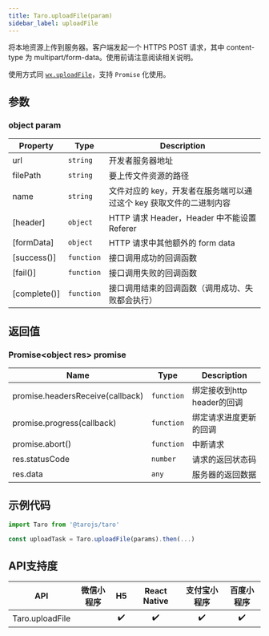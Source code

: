 ```yaml
---
title: Taro.uploadFile(param)
sidebar_label: uploadFile
---
```


将本地资源上传到服务器。客户端发起一个 HTTPS POST 请求，其中 content-type 为 multipart/form-data。使用前请注意阅读相关说明。

使用方式同 [`wx.uploadFile`](https://developers.weixin.qq.com/miniprogram/dev/api/wx.uploadFile.html)，支持 `Promise` 化使用。


## 参数

### object param

| Property | Type | Description |
| --- | --- | --- |
| url | <code>string</code> | 开发者服务器地址 |
| filePath | <code>string</code> | 要上传文件资源的路径 |
| name | <code>string</code> | 文件对应的 key，开发者在服务端可以通过这个 key 获取文件的二进制内容 |
| [header] | <code>object</code> | HTTP 请求 Header，Header 中不能设置 Referer |
| [formData] | <code>object</code> | HTTP 请求中其他额外的 form data |
| [success()] | <code>function</code> | 接口调用成功的回调函数 |
| [fail()] | <code>function</code> | 接口调用失败的回调函数 |
| [complete()] | <code>function</code> | 接口调用结束的回调函数（调用成功、失败都会执行） |

## 返回值

### Promise&lt;object res&gt; promise

| Name | Type | Description |
| --- | --- | --- |
| promise.headersReceive(callback) | <code>function</code> | 绑定接收到http header的回调 |
| promise.progress(callback) | <code>function</code> | 绑定请求进度更新的回调 |
| promise.abort() | <code>function</code> | 中断请求 |
| res.statusCode | <code>number</code> | 请求的返回状态码 |
| res.data | <code>any</code> | 服务器的返回数据 |

## 示例代码

```jsx
import Taro from '@tarojs/taro'

const uploadTask = Taro.uploadFile(params).then(...)
```



## API支持度


| API | 微信小程序 | H5 | React Native | 支付宝小程序 | 百度小程序 |
| :-: | :-: | :-: | :-: | :-: | :-: |
| Taro.uploadFile |  | ✔️ | ✔️ | ✔️ | ✔️ |

